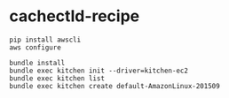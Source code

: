 # cachectld-recipe

	pip install awscli
	aws configure

	bundle install
	bundle exec kitchen init --driver=kitchen-ec2
	bundle exec kitchen list
	bundle exec kitchen create default-AmazonLinux-201509
